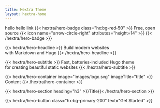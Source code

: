 ```yaml
---
title: Hextra Theme
layout: hextra-home
---
```


<span class="hx:bg-grey-100">hello</span>
<a class="hx:bg-grey-100">hello link </a>
{{< hextra/hero-badge class="hx:bg-red-50" >}}
  <span>Free, open source</span>
  {{< icon name="arrow-circle-right" attributes="height=14" >}}
{{< /hextra/hero-badge >}}

{{< hextra/hero-headline >}}
  Build modern websites&nbsp;<br class="hx:sm:block hx:hidden" />with Markdown and Hugo
{{< /hextra/hero-headline >}}

{{< hextra/hero-subtitle >}}
  Fast, batteries-included Hugo theme&nbsp;<br class="hx:sm:block hx:hidden" />for creating beautiful static websites
{{< /hextra/hero-subtitle >}}

{{< hextra/hero-container image="images/logo.svg"  imageTitle="title" >}}
    Content
{{< /hextra/hero-container >}}

{{< hextra/hero-section heading="h3" >}}Title{{< /hextra/hero-section >}}

<div class="hx:mb-6">
{{< hextra/hero-button class="hx:bg-primary-200" text="Get Started" >}}
</div>
